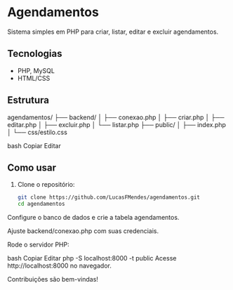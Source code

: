 # Agendamentos

Sistema simples em PHP para criar, listar, editar e excluir agendamentos.

## Tecnologias

- PHP, MySQL
- HTML/CSS

## Estrutura

agendamentos/
├── backend/
│ ├── conexao.php
│ ├── criar.php
│ ├── editar.php
│ ├── excluir.php
│ └── listar.php
├── public/
│ ├── index.php
│ └── css/estilo.css

bash
Copiar
Editar

## Como usar

1. Clone o repositório:
   ```bash
   git clone https://github.com/LucasFMendes/agendamentos.git
   cd agendamentos
Configure o banco de dados e crie a tabela agendamentos.

Ajuste backend/conexao.php com suas credenciais.

Rode o servidor PHP:

bash
Copiar
Editar
php -S localhost:8000 -t public
Acesse http://localhost:8000 no navegador.

Contribuições são bem-vindas!
